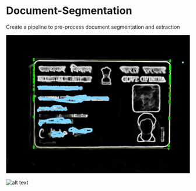 # Document-Segmentation
Create a pipeline to pre-process document segmentation and extraction


![alt text](output.jpg)

![alt text](https://raw.githubusercontent.com/rakshithjk/Document-Segmentation/blob/master/output_2.jpg)
